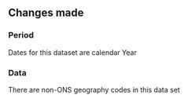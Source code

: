## Changes made

### Period

Dates for this dataset are calendar Year

### Data

There are non-ONS geography codes in this data set
